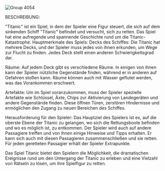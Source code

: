 ![Group 4054](https://github.com/iwannakms/CppCsh/assets/82952785/6d7c383f-b2c6-4b5b-8567-0f77c4fb856c)

BESCHREIBUNG:

"Titanic" ist ein Spiel, in dem der Spieler eine Figur steuert, die sich auf dem sinkenden Schiff "Titanic" befindet und versucht, sich zu retten. Das Spiel hat eine aufregende und spannende Geschichte rund um die Titanic-Katastrophe.
Hauptmerkmale des Spiels:
Decks des Schiffes: Die Titanic hat mehrere Decks, und der Spieler muss jedes von ihnen erkunden, um Wege zur Flucht zu finden. Jedes Deck stellt einen anderen Schwierigkeitsgrad dar.

Räume: Auf jedem Deck gibt es verschiedene Räume. In einigen von ihnen kann der Spieler nützliche Gegenstände finden, während er in anderen auf Gefahren stoßen kann. Räume können auch mit Wasser geflutet werden, was das Vorankommen erschwert.

Artefakte: Um im Spiel voranzukommen, muss der Spieler spezielle Artefakte wie Schlüssel, Äxte, Chips zur Aktivierung von Landegeräten und andere Gegenstände finden. Diese öffnen Türen, zerstören Hindernisse und ermöglichen den Zugang zu neuen Bereichen des Schiffes.

Herausforderung für den Spieler: Das Hauptziel des Spielers ist es, auf die oberste Ebene der Titanic zu gelangen, wo sich die Rettungsboote befinden und wo es möglich ist, zu entkommen. 
Der Spieler wird auch auf andere Passagiere treffen und von ihnen einige Hinweise und Tipps erhalten. Er kann sich auch mit diesen Passagieren zusammenschließen und sie retten. Für jeden geretteten Passagier erhält der Spieler Extrapunkte.

Das Spiel Titanic bietet den Spielern die Möglichkeit, die dramatischen Ereignisse rund um den Untergang der Titanic zu erleben und eine Vielzahl von Rätseln zu lösen, um ihre Spielfigur zu retten.
